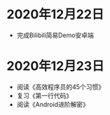 # 2020年12月22日

- 完成Bilibili简易Demo安卓端

# 2020年12月23日

- 阅读《高效程序员的45个习惯》
- 复习《第一行代码》
- 阅读《Android进阶解密》
